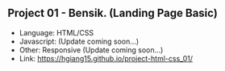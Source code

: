 ## Project 01 - Bensik. (Landing Page Basic)

- Language: HTML/CSS
- Javascript: (Update coming soon...)
- Other: Responsive (Update coming soon...)
- Link: https://hgiang15.github.io/project-html-css_01/

